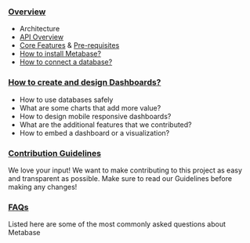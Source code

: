 ### [Overview](./users-guide/01-what-is-metabase.md)

- Architecture
- [API Overview](/docs/api-documentation.md)
- [Core Features](/README.md#features) & [Pre-requisites](./users-guide/02-database-basics.md)
- [How to install Metabase?](/README.md#installation)
- [How to connect a database?](/docs/operations-guide/configuring-application-database.md)

### [How to create and design Dashboards?](./users-guide/07-dashboards.md)

- How to use databases safely
- What are some charts that add more value?
- How to design mobile responsive dashboards?
- What are the additional features that we contributed? 
- How to embed a dashboard or a visualization?

### [Contribution Guidelines]()
We love your input! We want to make contributing to this project as easy and transparent as possible. Make sure to read our Guidelines before making any changes!

### [FAQs](./faq.md)

Listed here are some of the most commonly asked questions about Metabase